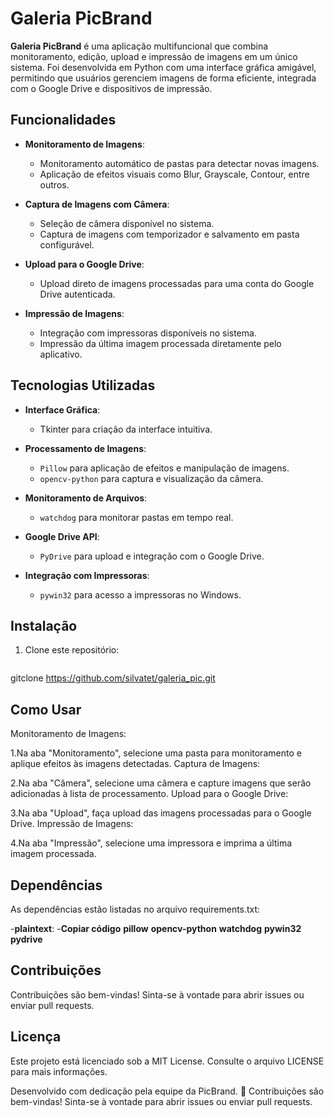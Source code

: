 # Galeria PicBrand

**Galeria PicBrand** é uma aplicação multifuncional que combina monitoramento, edição, upload e impressão de imagens em um único sistema. Foi desenvolvida em Python com uma interface gráfica amigável, permitindo que usuários gerenciem imagens de forma eficiente, integrada com o Google Drive e dispositivos de impressão.

## Funcionalidades

- **Monitoramento de Imagens**:
  - Monitoramento automático de pastas para detectar novas imagens.
  - Aplicação de efeitos visuais como Blur, Grayscale, Contour, entre outros.

- **Captura de Imagens com Câmera**:
  - Seleção de câmera disponível no sistema.
  - Captura de imagens com temporizador e salvamento em pasta configurável.

- **Upload para o Google Drive**:
  - Upload direto de imagens processadas para uma conta do Google Drive autenticada.

- **Impressão de Imagens**:
  - Integração com impressoras disponíveis no sistema.
  - Impressão da última imagem processada diretamente pelo aplicativo.

## Tecnologias Utilizadas

- **Interface Gráfica**:
  - Tkinter para criação da interface intuitiva.

- **Processamento de Imagens**:
  - `Pillow` para aplicação de efeitos e manipulação de imagens.
  - `opencv-python` para captura e visualização da câmera.

- **Monitoramento de Arquivos**:
  - `watchdog` para monitorar pastas em tempo real.

- **Google Drive API**:
  - `PyDrive` para upload e integração com o Google Drive.

- **Integração com Impressoras**:
  - `pywin32` para acesso a impressoras no Windows.

## Instalação

1. Clone este repositório:
   ```bash
  gitclone https://github.com/silvatet/galeria_pic.git


## Como Usar
Monitoramento de Imagens:

1.Na aba "Monitoramento", selecione uma pasta para monitoramento e aplique efeitos às imagens detectadas.
Captura de Imagens:

2.Na aba "Câmera", selecione uma câmera e capture imagens que serão adicionadas à lista de processamento.
Upload para o Google Drive:

3.Na aba "Upload", faça upload das imagens processadas para o Google Drive.
Impressão de Imagens:

4.Na aba "Impressão", selecione uma impressora e imprima a última imagem processada.

## Dependências 
As dependências estão listadas no arquivo requirements.txt:

-**plaintext**:
-**Copiar código**
**pillow**
**opencv-python**
**watchdog**
**pywin32**
**pydrive**

## Contribuições
Contribuições são bem-vindas! Sinta-se à vontade para abrir issues ou enviar pull requests.

## Licença
Este projeto está licenciado sob a MIT License. Consulte o arquivo LICENSE para mais informações.

Desenvolvido com dedicação pela equipe da PicBrand. 🌟
Contribuições são bem-vindas! Sinta-se à vontade para abrir issues ou enviar pull requests.
